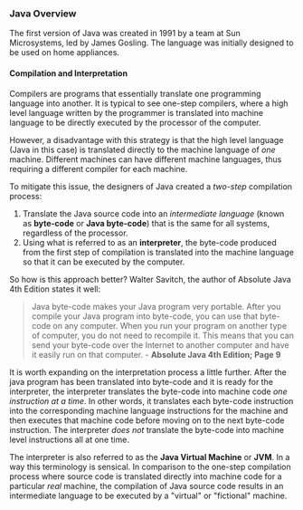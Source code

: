 ### Java Overview

The first version of Java was created in 1991 by a team at Sun Microsystems, led by James Gosling. The language was initially designed to be used on home appliances.

#### Compilation and Interpretation

Compilers are programs that essentially translate one programming language into another. It is typical to see one-step compilers, where a high level language written by the programmer is translated into machine language to be directly executed by the processor of the computer.

However, a disadvantage with this strategy is that the high level language (Java in this case) is translated directly to the machine language of _one_ machine. Different machines can have different machine languages, thus requiring a different compiler for each machine.

To mitigate this issue, the designers of Java created a _two-step_ compilation process:

1. Translate the Java source code into an _intermediate language_ (known as **byte-code** or **Java byte-code**) that is the same for all systems, regardless of the processor.
2. Using what is referred to as an **interpreter**, the byte-code produced from the first step of compilation is translated into the machine language so that it can be executed by the computer.

So how is this approach better? Walter Savitch, the author of Absolute Java 4th Edition states it well:

>Java byte-code makes your Java program very portable. After you compile your Java program into byte-code, you can use that byte-code on any computer. When you run your program on another type of computer, you do not need to recompile it. This means that you can send your byte-code over the Internet to another computer and have it easily run on that computer. - **Absolute Java 4th Edition; Page 9**

It is worth expanding on the interpretation process a little further. After the java program has been translated into byte-code and it is ready for the interpreter, the interpreter translates the byte-code into machine code _one instruction at a time_. In other words, it translates each byte-code instruction into the corresponding machine language instructions for the machine and then executes that machine code before moving on to the next byte-code instruction. The interpreter _does not_ translate the byte-code into machine level instructions all at one time.

The interpreter is also referred to as the **Java Virtual Machine** or **JVM**. In a way this terminology is sensical. In comparison to the one-step compilation process where source code is translated directly into machine code for a particular _real_ machine, the compilation of Java source code results in an intermediate language to be executed by a "virtual" or "fictional" machine.
